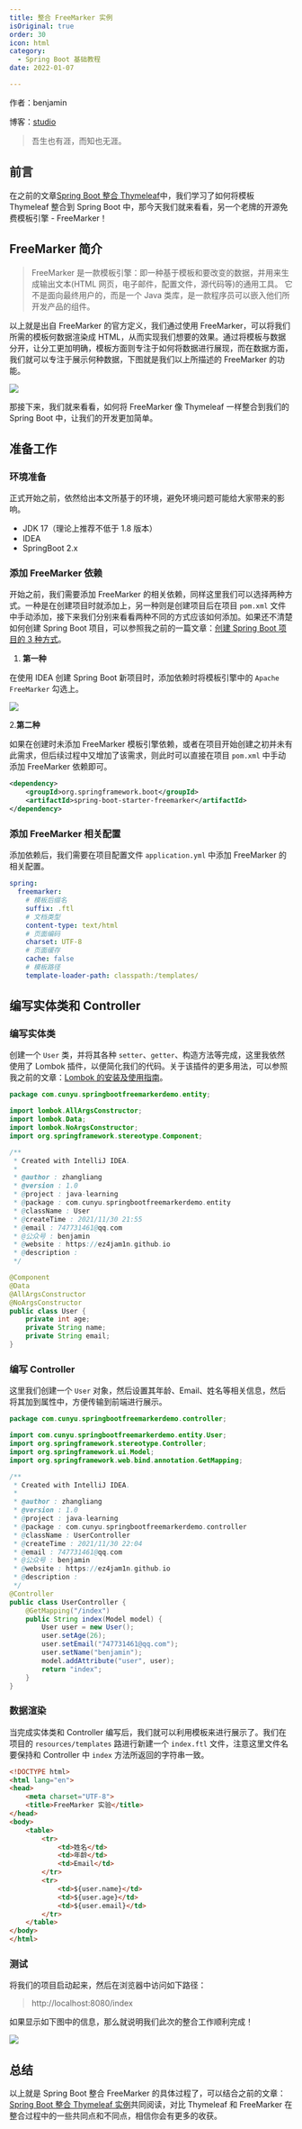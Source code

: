 ```yaml
---
title: 整合 FreeMarker 实例
isOriginal: true
order: 30
icon: html
category:
  - Spring Boot 基础教程
date: 2022-01-07

---
```


作者：benjamin

博客：[studio](https://benjam1n.eu.org)

> 吾生也有涯，而知也无涯。

## 前言

在之前的文章[Spring Boot 整合 Thymeleaf](https://ez4jam1n.blog.csdn.net/article/details/107671467)中，我们学习了如何将模板 Thymeleaf 整合到 Spring Boot 中，那今天我们就来看看，另一个老牌的开源免费模板引擎 - FreeMarker！

## FreeMarker 简介

> FreeMarker 是一款模板引擎：即一种基于模板和要改变的数据，并用来生成输出文本(HTML 网页，电子邮件，配置文件，源代码等)的通用工具。 它不是面向最终用户的，而是一个 Java 类库，是一款程序员可以嵌入他们所开发产品的组件。

以上就是出自 FreeMarker 的官方定义，我们通过使用 FreeMarker，可以将我们所需的模板何数据渲染成 HTML，从而实现我们想要的效果。通过将模板与数据分开，让分工更加明确，模板方面则专注于如何将数据进行展现，而在数据方面，我们就可以专注于展示何种数据，下图就是我们以上所描述的 FreeMarker 的功能。

![](./assets/20220107-integrated-freemarker/freemarker.png)

那接下来，我们就来看看，如何将 FreeMarker 像 Thymeleaf 一样整合到我们的 Spring Boot 中，让我们的开发更加简单。

## 准备工作

### 环境准备

正式开始之前，依然给出本文所基于的环境，避免环境问题可能给大家带来的影响。

- JDK 17（理论上推荐不低于 1.8 版本）
- IDEA
- SpringBoot 2.x

### 添加 FreeMarker 依赖

开始之前，我们需要添加 FreeMarker 的相关依赖，同样这里我们可以选择两种方式。一种是在创建项目时就添加上，另一种则是创建项目后在项目 `pom.xml` 文件中手动添加，接下来我们分别来看看两种不同的方式应该如何添加。如果还不清楚如何创建 Spring Boot 项目，可以参照我之前的一篇文章：[创建 Spring Boot 项目的 3 种方式](https://ez4jam1n.blog.csdn.net/article/details/119618308)。

1.  **第一种**

在使用 IDEA 创建 Spring Boot 新项目时，添加依赖时将模板引擎中的 `Apache FreeMarker` 勾选上。

![](./assets/20220107-integrated-freemarker/dependency.png)

2.**第二种**

如果在创建时未添加 FreeMarker 模板引擎依赖，或者在项目开始创建之初并未有此需求，但后续过程中又增加了该需求，则此时可以直接在项目 `pom.xml` 中手动添加 FreeMarker 依赖即可。

```xml
<dependency>
    <groupId>org.springframework.boot</groupId>
    <artifactId>spring-boot-starter-freemarker</artifactId>
</dependency>
```

### 添加 FreeMarker 相关配置

添加依赖后，我们需要在项目配置文件 `application.yml` 中添加 FreeMarker 的相关配置。

```yml
spring:
  freemarker:
    # 模板后缀名
    suffix: .ftl
    # 文档类型
    content-type: text/html
    # 页面编码
    charset: UTF-8
    # 页面缓存
    cache: false
    # 模板路径
    template-loader-path: classpath:/templates/
```

## 编写实体类和 Controller

### 编写实体类

创建一个 `User` 类，并将其各种 `setter`、`getter`、构造方法等完成，这里我依然使用了 Lombok 插件，以便简化我们的代码。关于该插件的更多用法，可以参照我之前的文章：[Lombok 的安装及使用指南](https://blog.csdn.net/github_39655029/article/details/119992626)。

```java
package com.cunyu.springbootfreemarkerdemo.entity;

import lombok.AllArgsConstructor;
import lombok.Data;
import lombok.NoArgsConstructor;
import org.springframework.stereotype.Component;

/**
 * Created with IntelliJ IDEA.
 *
 * @author : zhangliang
 * @version : 1.0
 * @project : java-learning
 * @package : com.cunyu.springbootfreemarkerdemo.entity
 * @className : User
 * @createTime : 2021/11/30 21:55
 * @email : 747731461@qq.com
 * @公众号 : benjamin
 * @website : https://ez4jam1n.github.io
 * @description :
 */

@Component
@Data
@AllArgsConstructor
@NoArgsConstructor
public class User {
    private int age;
    private String name;
    private String email;
}
```

### 编写 Controller

这里我们创建一个 `User` 对象，然后设置其年龄、Email、姓名等相关信息，然后将其加到属性中，方便传输到前端进行展示。

```java
package com.cunyu.springbootfreemarkerdemo.controller;

import com.cunyu.springbootfreemarkerdemo.entity.User;
import org.springframework.stereotype.Controller;
import org.springframework.ui.Model;
import org.springframework.web.bind.annotation.GetMapping;

/**
 * Created with IntelliJ IDEA.
 *
 * @author : zhangliang
 * @version : 1.0
 * @project : java-learning
 * @package : com.cunyu.springbootfreemarkerdemo.controller
 * @className : UserController
 * @createTime : 2021/11/30 22:04
 * @email : 747731461@qq.com
 * @公众号 : benjamin
 * @website : https://ez4jam1n.github.io
 * @description :
 */
@Controller
public class UserController {
    @GetMapping("/index")
    public String index(Model model) {
        User user = new User();
        user.setAge(26);
        user.setEmail("747731461@qq.com");
        user.setName("benjamin");
        model.addAttribute("user", user);
        return "index";
    }
}
```

### 数据渲染

当完成实体类和 Controller 编写后，我们就可以利用模板来进行展示了。我们在项目的 `resources/templates` 路进行新建一个 `index.ftl` 文件，注意这里文件名要保持和 Controller 中 `index` 方法所返回的字符串一致。

```html
<!DOCTYPE html>
<html lang="en">
<head>
    <meta charset="UTF-8">
    <title>FreeMarker 实验</title>
</head>
<body>
    <table>
        <tr>
            <td>姓名</td>
            <td>年龄</td>
            <td>Email</td>
        </tr>
        <tr>
            <td>${user.name}</td>
            <td>${user.age}</td>
            <td>${user.email}</td>
        </tr>
    </table>
</body>
</html>
```

### 测试

将我们的项目启动起来，然后在浏览器中访问如下路径：

> http://localhost:8080/index

如果显示如下图中的信息，那么就说明我们此次的整合工作顺利完成！

![](./assets/20220107-integrated-freemarker/preview.png)

## 总结

以上就是 Spring Boot 整合 FreeMarker 的具体过程了，可以结合之前的文章：[Spring Boot 整合 Thymeleaf 实例](https://ez4jam1n.blog.csdn.net/article/details/107671467)共同阅读，对比 Thymeleaf 和 FreeMarker 在整合过程中的一些共同点和不同点，相信你会有更多的收获。

